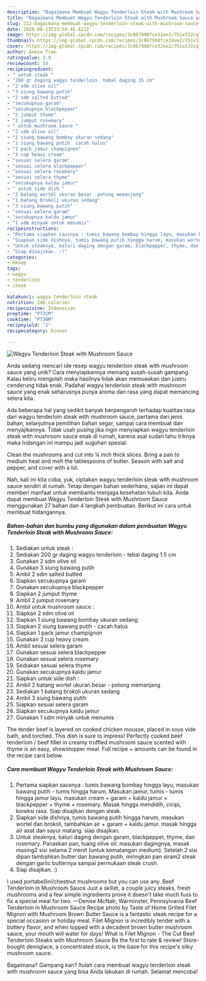 ```yaml
---
description: "Bagaimana Membuat Wagyu Tenderloin Steak with Mushroom Sauce yang Bisa Manjain Lidah"
title: "Bagaimana Membuat Wagyu Tenderloin Steak with Mushroom Sauce yang Bisa Manjain Lidah"
slug: 222-bagaimana-membuat-wagyu-tenderloin-steak-with-mushroom-sauce-yang-bisa-manjain-lidah
date: 2020-08-23T23:54:45.611Z
image: https://img-global.cpcdn.com/recipes/3c067998fce32ee2/751x532cq70/wagyu-tenderloin-steak-with-mushroom-sauce-foto-resep-utama.jpg
thumbnail: https://img-global.cpcdn.com/recipes/3c067998fce32ee2/751x532cq70/wagyu-tenderloin-steak-with-mushroom-sauce-foto-resep-utama.jpg
cover: https://img-global.cpcdn.com/recipes/3c067998fce32ee2/751x532cq70/wagyu-tenderloin-steak-with-mushroom-sauce-foto-resep-utama.jpg
author: Annie Tran
ratingvalue: 3.9
reviewcount: 14
recipeingredient:
- " untuk steak "
- "200 gr daging wagyu tenderloin  tebal daging 15 cm"
- "2 sdm olive oil"
- "3 siung bawang putih"
- "2 sdm salted butted"
- "secukupnya garam"
- "secukupnya blackpepper"
- "2 jumput thyme"
- "2 jumput rosemary"
- " untuk mushroom sauce "
- "2 sdm olive oil"
- "1 siung bawang bombay ukuran sedang"
- "2 siung bawang putih  cacah halus"
- "1 pack jamur champignon"
- "3 cup heavy cream"
- "sesuai selera garam"
- "sesuai selera blackpepper"
- "sesuai selera rosemary"
- "sesuai selera thyme"
- "secukupnya kaldu jamur"
- " untuk side dish "
- "2 batang wortel ukuran besar  potong memanjang"
- "1 batang brokoli ukuran sedang"
- "3 siung bawang putih"
- "sesuai selera garam"
- "secukupnya kaldu jamur"
- "1 sdm minyak untuk menumis"
recipeinstructions:
- "Pertama siapkan sausnya : tumis bawang bombay hingga layu, masukan bawang putih - tumis hingga harum. Masukan jamur, tumis - tumis hingga jamur layu. masukan cream + garam + kaldu jamur + blackpepper + thyme + rosemary. Masak hingga mendidih, cicipi, koreksi rasa. Siap disajikan dengan steak."
- "Siapkan side dishnya, tumis bawang putih hingga harum, masukan wortel dan brokoli, tambahkan air + garam + kaldu jamur. masak hingga air asat dan sayur matang. siap disajikan."
- "Untuk steaknya, baluri daging dengan garam, blackpepper, thyme, dan rosemary. Panaskan pan, tuang olive oil. masukan dagingnya, masak masing2 sisi selama 2 menit (untuk kematangan medium). Setelah 2 sisi dipan tambahkan butter dan bawang putih, miringkan pan siram2 steak dengan garlic butternya sampai permukaan steak crush."
- "Siap disajikan. :)"
categories:
- Resep
tags:
- wagyu
- tenderloin
- steak

katakunci: wagyu tenderloin steak 
nutrition: 140 calories
recipecuisine: Indonesian
preptime: "PT31M"
cooktime: "PT30M"
recipeyield: "2"
recipecategory: Dinner

---
```



![Wagyu Tenderloin Steak with Mushroom Sauce](https://img-global.cpcdn.com/recipes/3c067998fce32ee2/751x532cq70/wagyu-tenderloin-steak-with-mushroom-sauce-foto-resep-utama.jpg)

Anda sedang mencari ide resep wagyu tenderloin steak with mushroom sauce yang unik? Cara menyiapkannya memang susah-susah gampang. Kalau keliru mengolah maka hasilnya tidak akan memuaskan dan justru cenderung tidak enak. Padahal wagyu tenderloin steak with mushroom sauce yang enak seharusnya punya aroma dan rasa yang dapat memancing selera kita.

Ada beberapa hal yang sedikit banyak berpengaruh terhadap kualitas rasa dari wagyu tenderloin steak with mushroom sauce, pertama dari jenis bahan, selanjutnya pemilihan bahan segar, sampai cara membuat dan menyajikannya. Tidak usah pusing jika ingin menyiapkan wagyu tenderloin steak with mushroom sauce enak di rumah, karena asal sudah tahu triknya maka hidangan ini mampu jadi suguhan spesial.

Clean the mushrooms and cut into ¼ inch thick slices. Bring a pan to medium heat and melt the tablespoons of butter. Season with salt and pepper, and cover with a lid.


Nah, kali ini kita coba, yuk, ciptakan wagyu tenderloin steak with mushroom sauce sendiri di rumah. Tetap dengan bahan sederhana, sajian ini dapat memberi manfaat untuk membantu menjaga kesehatan tubuh kita. Anda dapat membuat Wagyu Tenderloin Steak with Mushroom Sauce menggunakan 27 bahan dan 4 langkah pembuatan. Berikut ini cara untuk membuat hidangannya.

<!--inarticleads1-->

##### Bahan-bahan dan bumbu yang digunakan dalam pembuatan Wagyu Tenderloin Steak with Mushroom Sauce:

1. Sediakan  untuk steak :
1. Sediakan 200 gr daging wagyu tenderloin - tebal daging 1.5 cm
1. Gunakan 2 sdm olive oil
1. Gunakan 3 siung bawang putih
1. Ambil 2 sdm salted butted
1. Siapkan secukupnya garam
1. Gunakan secukupnya blackpepper
1. Siapkan 2 jumput thyme
1. Ambil 2 jumput rosemary
1. Ambil  untuk mushroom sauce :
1. Siapkan 2 sdm olive oil
1. Siapkan 1 siung bawang bombay ukuran sedang
1. Siapkan 2 siung bawang putih - cacah halus
1. Siapkan 1 pack jamur champignon
1. Gunakan 3 cup heavy cream
1. Ambil sesuai selera garam
1. Gunakan sesuai selera blackpepper
1. Gunakan sesuai selera rosemary
1. Sediakan sesuai selera thyme
1. Gunakan secukupnya kaldu jamur
1. Siapkan  untuk side dish :
1. Ambil 2 batang wortel ukuran besar - potong memanjang
1. Sediakan 1 batang brokoli ukuran sedang
1. Ambil 3 siung bawang putih
1. Siapkan sesuai selera garam
1. Siapkan secukupnya kaldu jamur
1. Gunakan 1 sdm minyak untuk menumis


The tender beef is layered on cooked chicken mousse, placed in sous vide bath, and torched. This dish is sure to impress! Perfectly cooked beef tenderloin / beef fillet in creamy truffled mushroom sauce scented with thyme is an easy, showstopper meal. Full recipe + amounts can be found in the recipe card below. 

<!--inarticleads2-->

##### Cara membuat Wagyu Tenderloin Steak with Mushroom Sauce:

1. Pertama siapkan sausnya : tumis bawang bombay hingga layu, masukan bawang putih - tumis hingga harum. Masukan jamur, tumis - tumis hingga jamur layu. masukan cream + garam + kaldu jamur + blackpepper + thyme + rosemary. Masak hingga mendidih, cicipi, koreksi rasa. Siap disajikan dengan steak.
1. Siapkan side dishnya, tumis bawang putih hingga harum, masukan wortel dan brokoli, tambahkan air + garam + kaldu jamur. masak hingga air asat dan sayur matang. siap disajikan.
1. Untuk steaknya, baluri daging dengan garam, blackpepper, thyme, dan rosemary. Panaskan pan, tuang olive oil. masukan dagingnya, masak masing2 sisi selama 2 menit (untuk kematangan medium). Setelah 2 sisi dipan tambahkan butter dan bawang putih, miringkan pan siram2 steak dengan garlic butternya sampai permukaan steak crush.
1. Siap disajikan. :)


I used portabellini/chestnut mushrooms but you can use any. Beef Tenderloin in Mushroom Sauce Just a skillet, a couple juicy steaks, fresh mushrooms and a few simple ingredients prove it doesn&#39;t take much fuss to fix a special meal for two. —Denise McNab, Warminster, Pennsylvania Beef Tenderloin in Mushroom Sauce Recipe photo by Taste of Home Grilled Filet Mignon with Mushroom Brown Butter Sauce is a fantastic steak recipe for a special occasion or holiday meal. Filet Mignon is incredibly tender with a buttery flavor, and when topped with a decadent brown butter mushroom sauce, your mouth will water for days! What is Filet Mignon - The Cut Beef Tenderloin Steaks with Mushroom Sauce Be the first to rate &amp; review! Store-bought demiglace, a concentrated stock, is the base for this recipe&#39;s silky mushroom sauce. 

Bagaimana? Gampang kan? Itulah cara membuat wagyu tenderloin steak with mushroom sauce yang bisa Anda lakukan di rumah. Selamat mencoba!
